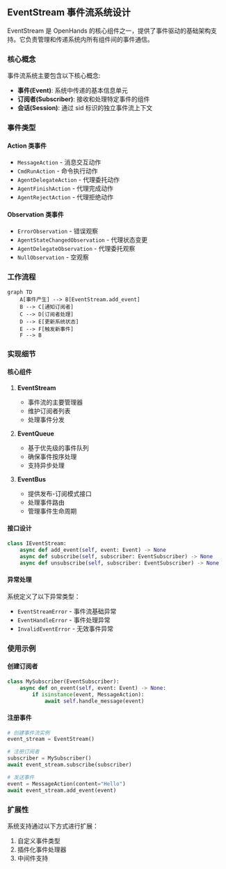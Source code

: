 
## EventStream 事件流系统设计

EventStream 是 OpenHands 的核心组件之一，提供了事件驱动的基础架构支持。它负责管理和传递系统内所有组件间的事件通信。

### 核心概念

事件流系统主要包含以下核心概念:

- **事件(Event)**: 系统中传递的基本信息单元
- **订阅者(Subscriber)**: 接收和处理特定事件的组件
- **会话(Session)**: 通过 sid 标识的独立事件流上下文

### 事件类型

#### Action 类事件
- `MessageAction` - 消息交互动作
- `CmdRunAction` - 命令执行动作
- `AgentDelegateAction` - 代理委托动作
- `AgentFinishAction` - 代理完成动作
- `AgentRejectAction` - 代理拒绝动作

#### Observation 类事件
- `ErrorObservation` - 错误观察
- `AgentStateChangedObservation` - 代理状态变更
- `AgentDelegateObservation` - 代理委托观察
- `NullObservation` - 空观察

### 工作流程

```mermaid
graph TD
    A[事件产生] --> B[EventStream.add_event]
    B --> C[通知订阅者]
    C --> D[订阅者处理]
    D --> E[更新系统状态]
    E --> F[触发新事件]
    F --> B
```

### 实现细节

#### 核心组件

1. **EventStream**
   - 事件流的主要管理器
   - 维护订阅者列表
   - 处理事件分发

2. **EventQueue**
   - 基于优先级的事件队列
   - 确保事件按序处理
   - 支持异步处理

3. **EventBus**
   - 提供发布-订阅模式接口
   - 处理事件路由
   - 管理事件生命周期

#### 接口设计

```python
class IEventStream:
    async def add_event(self, event: Event) -> None
    async def subscribe(self, subscriber: EventSubscriber) -> None
    async def unsubscribe(self, subscriber: EventSubscriber) -> None
```

#### 异常处理

系统定义了以下异常类型：
- `EventStreamError` - 事件流基础异常
- `EventHandleError` - 事件处理异常
- `InvalidEventError` - 无效事件异常

### 使用示例

#### 创建订阅者

```python
class MySubscriber(EventSubscriber):
    async def on_event(self, event: Event) -> None:
        if isinstance(event, MessageAction):
            await self.handle_message(event)
```

#### 注册事件

```python
# 创建事件流实例
event_stream = EventStream()

# 注册订阅者
subscriber = MySubscriber()
await event_stream.subscribe(subscriber)

# 发送事件
event = MessageAction(content="Hello")
await event_stream.add_event(event)
```

### 扩展性

系统支持通过以下方式进行扩展：

1. 自定义事件类型
2. 插件化事件处理器
3. 中间件支持